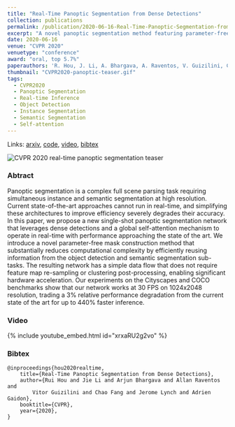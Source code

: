 ```yaml
---
title: "Real-Time Panoptic Segmentation from Dense Detections"
collection: publications
permalink: /publication/2020-06-16-Real-Time-Panoptic-Segmentation-from-Dense-Detections
excerpt: "A novel panoptic segmentation method featuring parameter-free instance mask reconstruction, state-of-the-art accuracy, and real-time inference."
date: 2020-06-16
venue: "CVPR 2020"
venuetype: "conference"
award: "oral, top 5.7%"
paperauthors: 'R. Hou, J. Li, A. Bhargava, A. Raventos, V. Guizilini, C. Fang, J Lynch, A. Gaidon'
thumbnail: "CVPR2020-panoptic-teaser.gif"
tags:
  - CVPR2020
  - Panoptic Segmentation
  - Real-time Inference
  - Object Detection
  - Instance Segmentation
  - Semantic Segmentation
  - Self-attention
---
```


Links: [arxiv](https://arxiv.org/abs/1912.01202), [code](https://github.com/TRI-ML/realtime_panoptic), [video](#video), [bibtex](#bibtex)

![CVPR 2020 real-time panoptic segmentation teaser](/images/CVPR2020-sdflabel-teaser.gif)

### Abtract

Panoptic segmentation is a complex full scene parsing task requiring simultaneous instance and semantic segmentation at high resolution. Current state-of-the-art approaches cannot run in real-time, and simplifying these architectures to improve efficiency severely degrades their accuracy. In this paper, we propose a new single-shot panoptic segmentation network that leverages dense detections and a global self-attention mechanism to operate in real-time with performance approaching the state of the art. We introduce a novel parameter-free mask construction method that substantially reduces computational complexity by efficiently reusing information from the object detection and semantic segmentation sub-tasks. The resulting network has a simple data flow that does not require feature map re-sampling or clustering post-processing, enabling significant hardware acceleration. Our experiments on the Cityscapes and COCO benchmarks show that our network works at 30 FPS on 1024x2048 resolution, trading a 3% relative performance degradation from the current state of the art for up to 440% faster inference.

### Video

{% include youtube_embed.html id="xrxaRU2g2vo" %}

### Bibtex

    @inproceedings{hou2020realtime,
        title={Real-Time Panoptic Segmentation from Dense Detections},
        author={Rui Hou and Jie Li and Arjun Bhargava and Allan Raventos and
            Vitor Guizilini and Chao Fang and Jerome Lynch and Adrien Gaidon},
        booktitle={CVPR},
        year={2020},
    }
